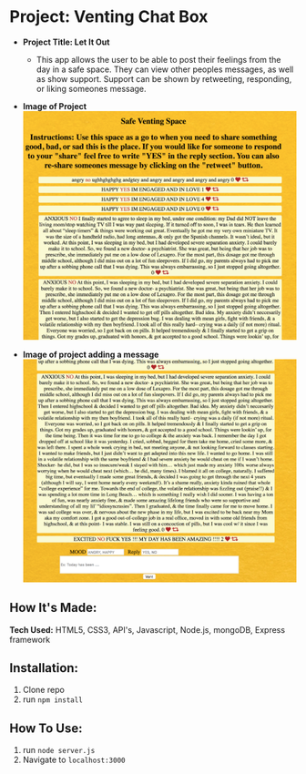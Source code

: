 # Project: Venting Chat Box

* **Project Title: Let It Out**
  - This app allows the user to be able to post their feelings from the day in a safe space. They can view other peoples messages, as well as show support. Support can be shown by retweeting, responding, or liking someones message.

* **Image of Project**
![](public/post.png)

* **Image of project adding a message**
![](public/posting.png)


## How It's Made:

**Tech Used:** HTML5, CSS3, API's, Javascript, Node.js, mongoDB, Express framework


## Installation:

1. Clone repo
2. run `npm install`

## How To Use:

1. run `node server.js`
2. Navigate to `localhost:3000`
